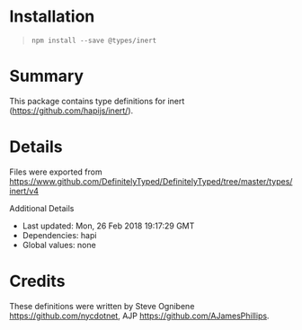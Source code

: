 # Installation
> `npm install --save @types/inert`

# Summary
This package contains type definitions for inert (https://github.com/hapijs/inert/).

# Details
Files were exported from https://www.github.com/DefinitelyTyped/DefinitelyTyped/tree/master/types/inert/v4

Additional Details
 * Last updated: Mon, 26 Feb 2018 19:17:29 GMT
 * Dependencies: hapi
 * Global values: none

# Credits
These definitions were written by Steve Ognibene <https://github.com/nycdotnet>, AJP <https://github.com/AJamesPhillips>.
